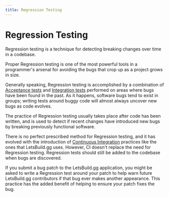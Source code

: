 ```yaml
---
title: Regression Testing
---
```


# Regression Testing

Regression testing is a technique for detecting breaking changes over time in a
codebase.

Proper Regression testing is one of the most powerful tools in a programmer's
arsenal for avoiding the bugs that crop up as a project grows in size.

Generally speaking, Regression testing is accomplished by a combination of
[Acceptance tests][acceptance_tests] and [Integration tests][integration_tests]
performed on areas where bugs have been found in the past. As it happens,
software bugs tend to exist in groups; writing tests around buggy code will
almost always uncover new bugs as code evolves.

The practice of Regression testing usually takes place after code has been
written, and is used to detect if recent changes have introduced new bugs by
breaking previously functional software.

There is no perfect prescribed method for Regression testing, and it has evolved
with the introduction of [Continuous Integration][ci] practices like the ones
that LetsBuild.gg uses. However, CI doesn't replace the need for Regression
testing. Regression tests should still be added to the codebase when bugs are
discovered.

If you submit a bug patch to the LetsBuild.gg application, you might be asked to
write a Regression test around your patch to help warn future LetsBuild.gg
contributors if that bug ever makes another appearance. This practice has the
added benefit of helping to ensure your patch fixes the bug.

[acceptance_tests]: /tests/acceptance-tests/
[integration_tests]: /tests/integration-tests/
[ci]: /deployment/
